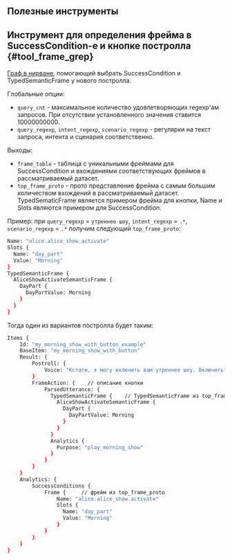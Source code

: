## Полезные инструменты

## Инструмент для определения фрейма в SuccessCondition-е и кнопке постролла {#tool_frame_grep}
[Граф в нирване](https://nirvana.yandex-team.ru/flow/45c902c9-1d58-4f0e-88b4-3b4b6474a318/0c507da8-4e78-46b5-932f-34f76ee3e323/graph), помогающий выбрать SuccessCondition и TypedSemanticFrame у нового постролла.

Глобальные опции:
* ```query_cnt``` - максимальное количество удовлетворяющих regexp'ам запросов. При отсутствии установленного значения ставится 10000000000.
* ```query_regexp```, ```intent_regexp```, ```scenario_regexp``` - регулярки на текст запроса, интента и сценария соответственно. 

Выходы:
* ```frame_table``` - таблица с уникальными фреймами для SuccessCondition и вхождениями соответствующих фреймов в рассматриваемый датасет.
* ```top_frame_proto``` - прото представление фрейма с самым большим количеством вхождений в рассматриваемый датасет. TypedSematicFrame является примером фрейма для кнопки, Name и Slots являются примером для SuccessCondition.

Пример: при ```query_regexp``` = ```утреннее шоу```, ```intent_regexp``` = ```.*```, ```scenario_regexp``` = ```.*``` получим следующий ```top_frame_proto```:
```bash
Name: "alice.alice_show.activate"
Slots {
  Name: "day_part"
  Value: "Morning"
}
TypedSemanticFrame {
  AliceShowActivateSemanticFrame {
    DayPart {
      DayPartValue: Morning
    }
  }
}
```

Тогда один из вариантов постролла будет таким:
```bash
Items {
    Id: "my_morning_show_with_button_example"
    BaseItem: "my_morning_show_with_button"
    Result: {
        Postroll: {
            Voice: "Кстати, я могу включить вам утреннее шоу. Включить?"
        }
        FrameAction: {    // описание кнопки
            ParsedUtterance: {
              TypedSemanticFrame {    // TypedSemanticFrame из top_frame_proto
                AliceShowActivateSemanticFrame {
                  DayPart {
                    DayPartValue: Morning
                  }
                }
              }
              Analytics {
                Purpose: "play_morning_show"
              }
            }
        }
    }
    Analytics: {
        SuccessConditions {
            Frame {     // фрейм из top_frame_proto
                Name: "alice.alice_show.activate"
                Slots {
                  Name: "day_part"
                  Value: "Morning"
                }
            }
        }
    }
}
```